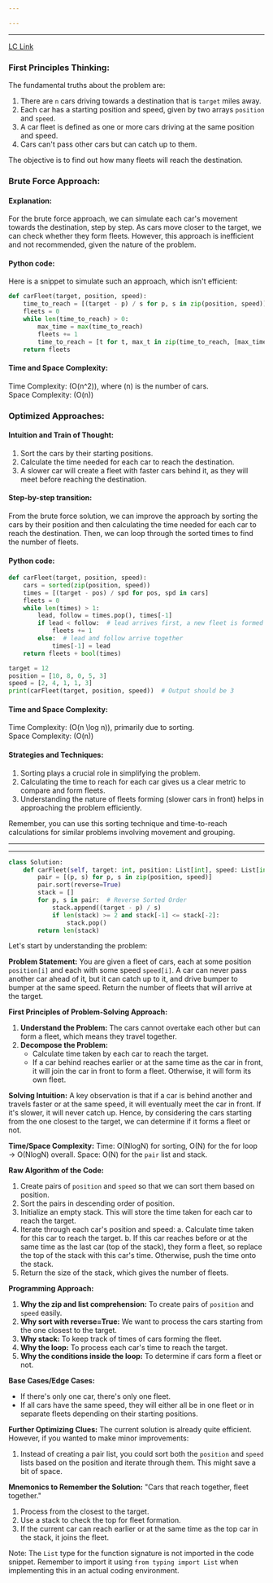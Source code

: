 ```yaml
---

---
```

---
[LC Link](https://leetcode.com/problems/car-fleet/)
### First Principles Thinking:
The fundamental truths about the problem are:
1. There are `n` cars driving towards a destination that is `target` miles away.
2. Each car has a starting position and speed, given by two arrays `position` and `speed`.
3. A car fleet is defined as one or more cars driving at the same position and speed.
4. Cars can't pass other cars but can catch up to them.

The objective is to find out how many fleets will reach the destination.

### Brute Force Approach:
#### Explanation:
For the brute force approach, we can simulate each car's movement towards the destination, step by step. As cars move closer to the target, we can check whether they form fleets. However, this approach is inefficient and not recommended, given the nature of the problem.

#### Python code:
Here is a snippet to simulate such an approach, which isn't efficient:

```python
def carFleet(target, position, speed):
    time_to_reach = [(target - p) / s for p, s in zip(position, speed)]
    fleets = 0
    while len(time_to_reach) > 0:
        max_time = max(time_to_reach)
        fleets += 1
        time_to_reach = [t for t, max_t in zip(time_to_reach, [max_time]*len(time_to_reach)) if t < max_t]
    return fleets
```

#### Time and Space Complexity:
Time Complexity: \(O(n^2)\), where \(n\) is the number of cars.  
Space Complexity: \(O(n)\)

### Optimized Approaches:

#### Intuition and Train of Thought:
1. Sort the cars by their starting positions.
2. Calculate the time needed for each car to reach the destination.
3. A slower car will create a fleet with faster cars behind it, as they will meet before reaching the destination.

#### Step-by-step transition:
From the brute force solution, we can improve the approach by sorting the cars by their position and then calculating the time needed for each car to reach the destination. Then, we can loop through the sorted times to find the number of fleets.

#### Python code:

```python
def carFleet(target, position, speed):
    cars = sorted(zip(position, speed))
    times = [(target - pos) / spd for pos, spd in cars]
    fleets = 0
    while len(times) > 1:
        lead, follow = times.pop(), times[-1]
        if lead < follow:  # lead arrives first, a new fleet is formed
            fleets += 1
        else:  # lead and follow arrive together
            times[-1] = lead
    return fleets + bool(times)

target = 12
position = [10, 8, 0, 5, 3]
speed = [2, 4, 1, 1, 3]
print(carFleet(target, position, speed))  # Output should be 3
```

#### Time and Space Complexity:
Time Complexity: \(O(n \log n)\), primarily due to sorting.  
Space Complexity: \(O(n)\)

#### Strategies and Techniques:
1. Sorting plays a crucial role in simplifying the problem.
2. Calculating the time to reach for each car gives us a clear metric to compare and form fleets.
3. Understanding the nature of fleets forming (slower cars in front) helps in approaching the problem efficiently.

Remember, you can use this sorting technique and time-to-reach calculations for similar problems involving movement and grouping.

---
---

```python
class Solution:
    def carFleet(self, target: int, position: List[int], speed: List[int]) -> int:
        pair = [(p, s) for p, s in zip(position, speed)]
        pair.sort(reverse=True)
        stack = []
        for p, s in pair:  # Reverse Sorted Order
            stack.append((target - p) / s)
            if len(stack) >= 2 and stack[-1] <= stack[-2]:
                stack.pop()
        return len(stack)

```

Let's start by understanding the problem:

**Problem Statement:**
You are given a fleet of cars, each at some position `position[i]` and each with some speed `speed[i]`. A car can never pass another car ahead of it, but it can catch up to it, and drive bumper to bumper at the same speed. Return the number of fleets that will arrive at the target.

**First Principles of Problem-Solving Approach:**

1. **Understand the Problem:** The cars cannot overtake each other but can form a fleet, which means they travel together.
2. **Decompose the Problem:** 
   - Calculate time taken by each car to reach the target.
   - If a car behind reaches earlier or at the same time as the car in front, it will join the car in front to form a fleet. Otherwise, it will form its own fleet.

**Solving Intuition:**
A key observation is that if a car is behind another and travels faster or at the same speed, it will eventually meet the car in front. If it's slower, it will never catch up. Hence, by considering the cars starting from the one closest to the target, we can determine if it forms a fleet or not.

**Time/Space Complexity:**
Time: O(NlogN) for sorting, O(N) for the for loop → O(NlogN) overall.
Space: O(N) for the `pair` list and stack.

**Raw Algorithm of the Code:**

1. Create pairs of `position` and `speed` so that we can sort them based on position.
2. Sort the pairs in descending order of position.
3. Initialize an empty stack. This will store the time taken for each car to reach the target.
4. Iterate through each car's position and speed:
    a. Calculate time taken for this car to reach the target.
    b. If this car reaches before or at the same time as the last car (top of the stack), they form a fleet, so replace the top of the stack with this car's time. Otherwise, push the time onto the stack.
5. Return the size of the stack, which gives the number of fleets.

**Programming Approach:**

1. **Why the zip and list comprehension:** To create pairs of `position` and `speed` easily.
2. **Why sort with reverse=True:** We want to process the cars starting from the one closest to the target.
3. **Why stack:** To keep track of times of cars forming the fleet.
4. **Why the loop:** To process each car's time to reach the target.
5. **Why the conditions inside the loop:** To determine if cars form a fleet or not.

**Base Cases/Edge Cases:**
- If there's only one car, there's only one fleet.
- If all cars have the same speed, they will either all be in one fleet or in separate fleets depending on their starting positions.

**Further Optimizing Clues:**
The current solution is already quite efficient. However, if you wanted to make minor improvements:
1. Instead of creating a pair list, you could sort both the `position` and `speed` lists based on the position and iterate through them. This might save a bit of space.

**Mnemonics to Remember the Solution:**
"Cars that reach together, fleet together."
1. Process from the closest to the target.
2. Use a stack to check the top for fleet formation.
3. If the current car can reach earlier or at the same time as the top car in the stack, it joins the fleet.

Note: The `List` type for the function signature is not imported in the code snippet. Remember to import it using `from typing import List` when implementing this in an actual coding environment.
